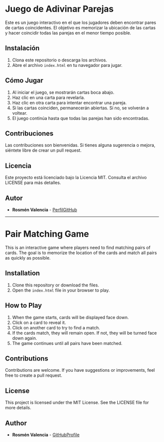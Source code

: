 # Juego de Adivinar Parejas

Este es un juego interactivo en el que los jugadores deben encontrar pares de cartas coincidentes. El objetivo es memorizar la ubicación de las cartas y hacer coincidir todas las parejas en el menor tiempo posible.

## Instalación

1. Clona este repositorio o descarga los archivos.
2. Abre el archivo `index.html` en tu navegador para jugar.

## Cómo Jugar

1. Al iniciar el juego, se mostrarán cartas boca abajo.
2. Haz clic en una carta para revelarla.
3. Haz clic en otra carta para intentar encontrar una pareja.
4. Si las cartas coinciden, permanecerán abiertas. Si no, se volverán a voltear.
5. El juego continúa hasta que todas las parejas han sido encontradas.

## Contribuciones

Las contribuciones son bienvenidas. Si tienes alguna sugerencia o mejora, siéntete libre de crear un pull request.

## Licencia

Este proyecto está licenciado bajo la Licencia MIT. Consulta el archivo LICENSE para más detalles.

## Autor

- **Rosmén Valencia** - [PerfilGitHub](https://github.com/RosmenPro)

---

# Pair Matching Game

This is an interactive game where players need to find matching pairs of cards. The goal is to memorize the location of the cards and match all pairs as quickly as possible.

## Installation

1. Clone this repository or download the files.
2. Open the `index.html` file in your browser to play.

## How to Play

1. When the game starts, cards will be displayed face down.
2. Click on a card to reveal it.
3. Click on another card to try to find a match.
4. If the cards match, they will remain open. If not, they will be turned face down again.
5. The game continues until all pairs have been matched.

## Contributions

Contributions are welcome. If you have suggestions or improvements, feel free to create a pull request.

## License

This project is licensed under the MIT License. See the LICENSE file for more details.

## Author

- **Rosmén Valencia** - [GitHubProfile](https://github.com/RosmenPro)
